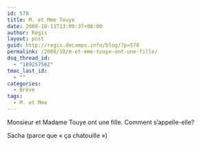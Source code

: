 ```yaml
---
id: 578
title: M. et Mme Touye
date: 2008-10-11T13:09:37+00:00
author: Régis
layout: post
guid: http://regis.decamps.info/blog/?p=578
permalink: /2008/10/m-et-mme-touye-ont-une-fille/
dsq_thread_id:
  - "189257562"
tmac_last_id:
  - ""
categories:
  - Brève
tags:
  - M. et Mme
---
```

Monsieur et Madame Touye ont une fille. Comment s&rsquo;appelle-elle?
  
<!--more-->


  
Sacha (parce que « ça chatouille »)